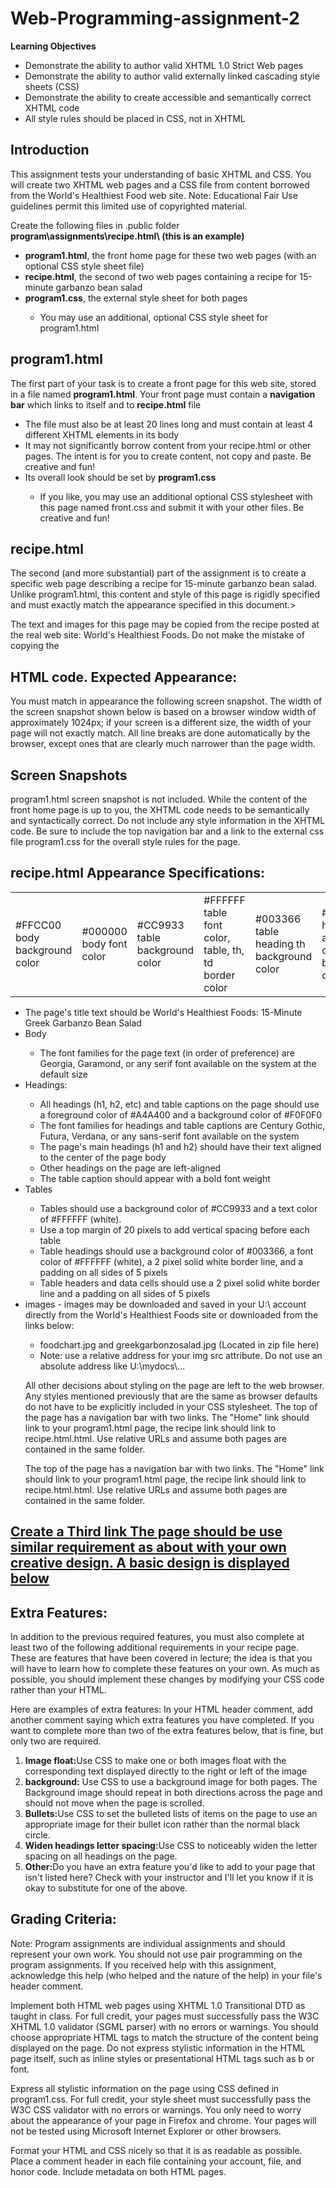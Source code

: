 # Web-Programming-assignment-2
<b>Learning Objectives</b>

<ul>
  <li>Demonstrate the ability to author valid XHTML 1.0 Strict Web pages</li>
  <li>
    Demonstrate the ability to author valid externally linked cascading style
    sheets (CSS)
  </li>
  <li>
    Demonstrate the ability to create accessible and semantically correct XHTML
    code
  </li>
  <li>All style rules should be placed in CSS, not in XHTML</li>
</ul>

<h2>Introduction</h2>
<p>
  This assignment tests your understanding of basic XHTML and CSS. You will
  create two XHTML web pages and a CSS file from content borrowed from the
  World's Healthiest Food web site. Note: Educational Fair Use guidelines permit
  this limited use of copyrighted material.
</p>
<p>
  Create the following files in .public folder
  <b> program\assignments\recipe.html\ (this is an example)</b>
</p>
<ul>
  <li>
    <b>program1.html</b>, the front home page for these two web pages (with an
    optional CSS style sheet file)
  </li>
  <li>
    <b>recipe.html</b>, the second of two web pages containing a recipe for
    15-minute garbanzo bean salad
  </li>
  <li><b>program1.css</b>, the external style sheet for both pages</li>
  <ul>
    <li>
      You may use an additional, optional CSS style sheet for program1.html
    </li>
  </ul>
</ul>
<h2>program1.html</h2>

<p>
  The first part of your task is to create a front page for this web site,
  stored in a file named <b>program1.html</b>. Your front page must contain a
  <b>navigation bar</b> which links to itself and to <b>recipe.html</b> file
</p>

<ul>
  <li>
    The file must also be at least 20 lines long and must contain at least 4
    different XHTML elements in its body
  </li>
  <li>
    It may not significantly borrow content from your recipe.html or other
    pages. The intent is for you to create content, not copy and paste. Be
    creative and fun!
  </li>
  <li>Its overall look should be set by <b>program1.css</b></li>
  <ul>
    <li>
      If you like, you may use an additional optional CSS stylesheet with this
      page named front.css and submit it with your other files. Be creative and
      fun!
    </li>
  </ul>
</ul>

<h2>recipe.html</h2>
<p>
  The second (and more substantial) part of the assignment is to create a
  specific web page describing a recipe for 15-minute garbanzo bean salad.
  Unlike program1.html, this content and style of this page is rigidly specified
  and must exactly match the appearance specified in this document.>
</p>

<p>
  The text and images for this page may be copied from the recipe posted at the
  real web site: World's Healthiest Foods. Do not make the mistake of copying
  the
</p>
<h2>HTML code. Expected Appearance:</h2>
<p>
  You must match in appearance the following screen snapshot. The width of the
  screen snapshot shown below is based on a browser window width of
  approximately 1024px; if your screen is a different size, the width of your
  page will not exactly match. All line breaks are done automatically by the
  browser, except ones that are clearly much narrower than the page width.
</p>
<h2>Screen Snapshots</h2>
<p>
  program1.html screen snapshot is not included. While the content of the front
  home page is up to you, the XHTML code needs to be semantically and
  syntactically correct. Do not include any style information in the XHTML code.
  Be sure to include the top navigation bar and a link to the external css file
  program1.css for the overall style rules for the page.
</p>
<h2>recipe.html Appearance Specifications:</h2>
<table>
  <tr>
    <td>#FFCC00 body background color</td>
    <td>#000000 body font color</td>
    <td>#CC9933 table background color</td>
    <td>#FFFFFF table font color, table, th, td border color</td>
    <td>#003366 table heading th background color</td>
    <td>#F0F0F0 headings and table caption background color</td>
    <td>#A4A400 heading and table caption font color</td>
  </tr>
</table>

<ul>
  <li>
    The page's title text should be World's Healthiest Foods: 15-Minute Greek
    Garbanzo Bean Salad
  </li>
  <li>Body</li>
  <ul>
    <li>
      The font families for the page text (in order of preference) are Georgia,
      Garamond, or any serif font available on the system at the default size
    </li>
  </ul>
  <li>Headings:</li>
  <ul>
    <li>
      All headings (h1, h2, etc) and table captions on the page should use a
      foreground color of #A4A400 and a background color of #F0F0F0
    </li>
    <li>
      The font families for headings and table captions are Century Gothic,
      Futura, Verdana, or any sans-serif font available on the system
    </li>
    <li>
      The page's main headings (h1 and h2) should have their text aligned to the
      center of the page body
    </li>
    <li>Other headings on the page are left-aligned</li>
    <li>The table caption should appear with a bold font weight</li>
  </ul>
  <LI>Tables</LI>
  <ul>
    <li>
      Tables should use a background color of #CC9933 and a text color of
      #FFFFFF (white).
    </li>
    <li>
      Use a top margin of 20 pixels to add vertical spacing before each table
    </li>
    <li>
      Table headings should use a background color of #003366, a font color of
      #FFFFFF (white), a 2 pixel solid white border line, and a padding on all
      sides of 5 pixels
    </li>
    <li>
      Table headers and data cells should use a 2 pixel solid white border line
      and a padding on all sides of 5 pixels
    </li>
  </ul>
  <li>
    images - images may be downloaded and saved in your U:\ account directly
    from the World's Healthiest Foods site or downloaded from the links below:
  </li>
  <ul>
    <li>foodchart.jpg and greekgarbonzosalad.jpg (Located in zip file here)</li>
    <li>
      Note: use a relative address for your img src attribute. Do not use an
      absolute address like U:\mydocs\...
    </li>
  </ul>
  <p>
    All other decisions about styling on the page are left to the web browser.
    Any styles mentioned previously that are the same as browser defaults do not
    have to be explicitly included in your CSS stylesheet. The top of the page
    has a navigation bar with two links. The "Home" link should link to your
    program1.html page, the recipe link should link to recipe.html.html. Use
    relative URLs and assume both pages are contained in the same folder.
  </p>
  <p>
    The top of the page has a navigation bar with two links. The "Home" link
    should link to your program1.html page, the recipe link should link to
    recipe.html.html. Use relative URLs and assume both pages are contained in
    the same folder.
  </p>
</ul>

<h2>
  <u>
    Create a Third link The page should be use similar requirement as about with
    your own creative design. A basic design is displayed below
  </u>
</h2>

<h2>Extra Features:</h2>
<p>
  In addition to the previous required features, you must also complete at least
  two of the following additional requirements in your recipe page. These are
  features that have been covered in lecture; the idea is that you will have to
  learn how to complete these features on your own. As much as possible, you
  should implement these changes by modifying your CSS code rather than your
  HTML.
</p>
<p>
  Here are examples of extra features: In your HTML header comment, add another
  comment saying which extra features you have completed. If you want to
  complete more than two of the extra features below, that is fine, but only two
  are required.
</p>
<ol>
  <li>
    <b>Image float:</b>Use CSS to make one or both images float with the
    corresponding text displayed directly to the right or left of the image
  </li>
  <li>
    <b>background:</b> Use CSS to use a background image for both pages. The
    Background image should repeat in both directions across the page and should
    not move when the page is scrolled.
  </li>
  <li>
    <b>Bullets:</b>Use CSS to set the bulleted lists of items on the page to use
    an appropriate image for their bullet icon rather than the normal black
    circle.
  </li>
  <li>
    <b>Widen headings letter spacing:</b>Use CSS to noticeably widen the letter
    spacing on all headings on the page.
  </li>
  <li>
    <b>Other:</b>Do you have an extra feature you'd like to add to your page
    that isn't listed here? Check with your instructor and I'll let you know if
    it is okay to substitute for one of the above.
  </li>
</ol>
<h2>Grading Criteria:</h2>
<p>
  Note: Program assignments are individual assignments and should represent your
  own work. You should not use pair programming on the program assignments. If
  you received help with this assignment, acknowledge this help (who helped and
  the nature of the help) in your file's header comment.
</p>
<p>
  Implement both HTML web pages using XHTML 1.0 Transitional DTD as taught in
  class. For full credit, your pages must successfully pass the W3C XHTML 1.0
  validator (SGML parser) with no errors or warnings. You should choose
  appropriate HTML tags to match the structure of the content being displayed on
  the page. Do not express stylistic information in the HTML page itself, such
  as inline styles or presentational HTML tags such as b or font.
</p>
<p>
  Express all stylistic information on the page using CSS defined in
  program1.css. For full credit, your style sheet must successfully pass the W3C
  CSS validator with no errors or warnings. You only need to worry about the
  appearance of your page in Firefox and chrome. Your pages will not be tested
  using Microsoft Internet Explorer or other browsers.
</p>
<p>
  Format your HTML and CSS nicely so that it is as readable as possible. Place a
  comment header in each file containing your account, file, and honor code.
  Include metadata on both HTML pages.
</p>
